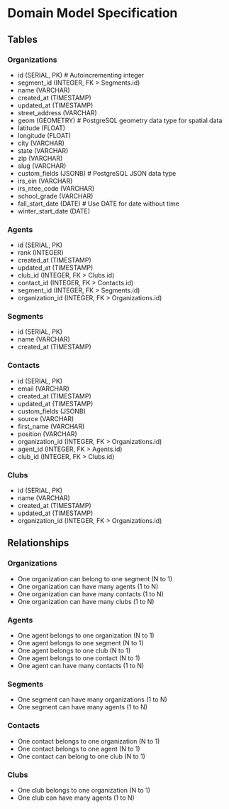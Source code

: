# Domain Model Specification

## Tables

### Organizations
- id (SERIAL, PK) # Autoincrementing integer
- segment_id (INTEGER, FK > Segments.id)
- name (VARCHAR)
- created_at (TIMESTAMP)
- updated_at (TIMESTAMP)
- street_address (VARCHAR)
- geom (GEOMETRY) # PostgreSQL geometry data type for spatial data
- latitude (FLOAT)
- longitude (FLOAT)
- city (VARCHAR)
- state (VARCHAR)
- zip (VARCHAR)
- slug (VARCHAR)
- custom_fields (JSONB) # PostgreSQL JSON data type
- irs_ein (VARCHAR)
- irs_ntee_code (VARCHAR)
- school_grade (VARCHAR)
- fall_start_date (DATE) # Use DATE for date without time
- winter_start_date (DATE)

### Agents
- id (SERIAL, PK)
- rank (INTEGER)
- created_at (TIMESTAMP)
- updated_at (TIMESTAMP)
- club_id (INTEGER, FK > Clubs.id)
- contact_id (INTEGER, FK > Contacts.id)
- segment_id (INTEGER, FK > Segments.id)
- organization_id (INTEGER, FK > Organizations.id)

### Segments
- id (SERIAL, PK)
- name (VARCHAR)
- created_at (TIMESTAMP)

### Contacts
- id (SERIAL, PK)
- email (VARCHAR)
- created_at (TIMESTAMP)
- updated_at (TIMESTAMP)
- custom_fields (JSONB)
- source (VARCHAR)
- first_name (VARCHAR)
- position (VARCHAR)
- organization_id (INTEGER, FK > Organizations.id)
- agent_id (INTEGER, FK > Agents.id)
- club_id (INTEGER, FK > Clubs.id)

### Clubs
- id (SERIAL, PK)
- name (VARCHAR)
- created_at (TIMESTAMP)
- updated_at (TIMESTAMP)
- organization_id (INTEGER, FK > Organizations.id)

## Relationships

### Organizations
- One organization can belong to one segment (N to 1)
- One organization can have many agents (1 to N)
- One organization can have many contacts (1 to N)
- One organization can have many clubs (1 to N)

### Agents
- One agent belongs to one organization (N to 1)
- One agent belongs to one segment (N to 1)
- One agent belongs to one club (N to 1)
- One agent belongs to one contact (N to 1)
- One agent can have many contacts (1 to N)

### Segments
- One segment can have many organizations (1 to N)
- One segment can have many agents (1 to N)

### Contacts
- One contact belongs to one organization (N to 1)
- One contact belongs to one agent (N to 1)
- One contact can belong to one club (N to 1)

### Clubs
- One club belongs to one organization (N to 1)
- One club can have many agents (1 to N)